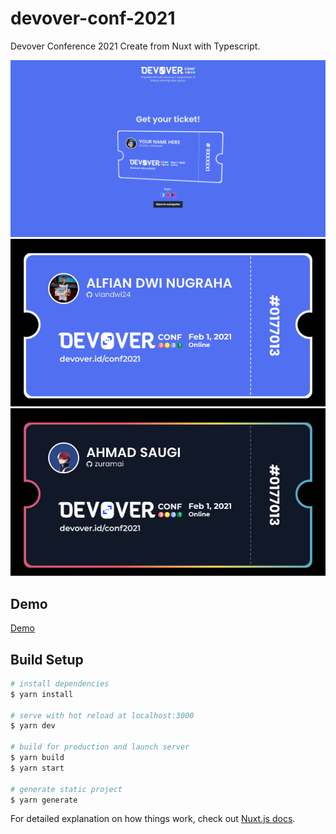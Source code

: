 # devover-conf-2021
Devover Conference 2021 Create from Nuxt with Typescript.

<p align="center">
  <img src="https://github.com/devoverid/conf2021/blob/master/static/images/Preview.png?raw=true">
  <img src="https://github.com/devoverid/conf2021/blob/master/static/images/Preview%20Ticket%201.jpeg?raw=true">
  <img src="https://github.com/devoverid/conf2021/blob/master/static/images/Preview%20Ticket%202.jpeg?raw=true">
</p>

## Demo
[Demo](https://devoverid.github.io/conf2021)

## Build Setup

```bash
# install dependencies
$ yarn install

# serve with hot reload at localhost:3000
$ yarn dev

# build for production and launch server
$ yarn build
$ yarn start

# generate static project
$ yarn generate
```

For detailed explanation on how things work, check out [Nuxt.js docs](https://nuxtjs.org).
